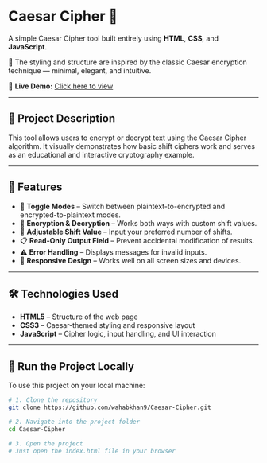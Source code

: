 # Caesar Cipher 🔐  
A simple Caesar Cipher tool built entirely using **HTML**, **CSS**, and **JavaScript**.

🎨 The styling and structure are inspired by the classic Caesar encryption technique — minimal, elegant, and intuitive.

🚀 **Live Demo:** [Click here to view]()

---

## 📄 Project Description

This tool allows users to encrypt or decrypt text using the Caesar Cipher algorithm. It visually demonstrates how basic shift ciphers work and serves as an educational and interactive cryptography example.

---

## 🎯 Features

- 🔁 **Toggle Modes** – Switch between plaintext-to-encrypted and encrypted-to-plaintext modes.
- 🔐 **Encryption & Decryption** – Works both ways with custom shift values.
- 🔢 **Adjustable Shift Value** – Input your preferred number of shifts.
- 📋 **Read-Only Output Field** – Prevent accidental modification of results.
- ⚠️ **Error Handling** – Displays messages for invalid inputs.
- 📱 **Responsive Design** – Works well on all screen sizes and devices.

---

## 🛠️ Technologies Used

- **HTML5** – Structure of the web page  
- **CSS3** – Caesar-themed styling and responsive layout  
- **JavaScript** – Cipher logic, input handling, and UI interaction

---

## 🚀 Run the Project Locally

To use this project on your local machine:

```bash
# 1. Clone the repository
git clone https://github.com/wahabkhan9/Caesar-Cipher.git

# 2. Navigate into the project folder
cd Caesar-Cipher

# 3. Open the project
# Just open the index.html file in your browser
